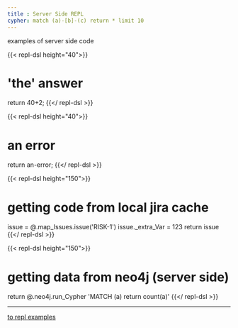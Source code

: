 ```yaml
---
title : Server Side REPL
cypher: match (a)-[b]-(c) return * limit 10
---
```


examples of server side code

{{< repl-dsl height="40">}}
# 'the' answer
return 40+2;
{{</ repl-dsl >}}

{{< repl-dsl height="40">}}
# an error
return an-error;
{{</ repl-dsl >}}

{{< repl-dsl height="150">}}
# getting code from local jira cache
issue = @.map_Issues.issue('RISK-1')
issue._extra_Var = 123
return issue
{{</ repl-dsl >}}

{{< repl-dsl height="150">}}
# getting data from neo4j (server side)
return @.neo4j.run_Cypher 'MATCH (a) return count(a)'
{{</ repl-dsl >}}

---

[to repl examples](../)

